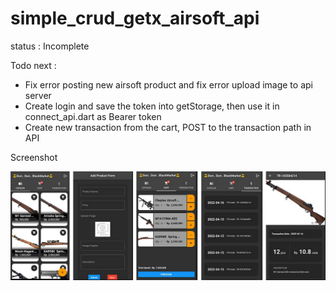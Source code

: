 # simple_crud_getx_airsoft_api

status : Incomplete

Todo next : 
- Fix error posting new airsoft product and fix error upload image to api server
- Create login and save the token into getStorage, then use it in connect_api.dart as Bearer token
- Create new transaction from the cart, POST to the transaction path in API

Screenshot

![](https://github.com/10Lee/simple_e_commerce_w_crud_getx_api/blob/main/ss_simple_ecommerce_crud_getx_api.jpg?raw=true)
